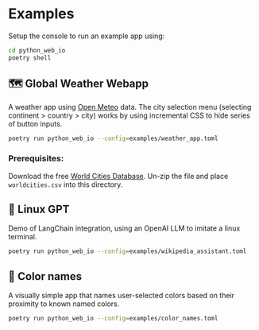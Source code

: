 # Examples

Setup the console to run an example app using:
```bash
cd python_web_io
poetry shell
```

## 🗺️ Global Weather Webapp
A weather app using [Open Meteo](https://open-meteo.com/) data. The city selection menu (selecting continent > country > city) works by using incremental CSS to hide series of button inputs.

```bash
poetry run python_web_io --config=examples/weather_app.toml
```

### Prerequisites:
Download the free [World Cities Database](https://simplemaps.com/data/world-cities). Un-zip the file and place `worldcities.csv` into this directory.

## 🤖 Linux GPT
Demo of LangChain integration, using an OpenAI LLM to imitate a linux terminal.

```bash
poetry run python_web_io --config=examples/wikipedia_assistant.toml
```

## 🎨 Color names
A visually simple app that names user-selected colors based on their proximity to known named colors.

```bash
poetry run python_web_io --config=examples/color_names.toml
```